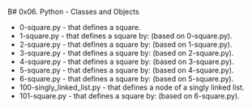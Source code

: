 B# 0x06. Python - Classes and Objects

- 0-square.py - that defines a square.
- 1-square.py - that defines a square by: (based on 0-square.py).
- 2-square.py - that defines a square by: (based on 1-square.py).
- 3-square.py - that defines a square by: (based on 2-square.py).
- 4-square.py - that defines a square by: (based on 3-square.py).
- 5-square.py - that defines a square by: (based on 4-square.py).
- 6-square.py - that defines a square by: (based on 5-square.py).
- 100-singly_linked_list.py - that defines a node of a singly linked list.
- 101-square.py - that defines a square by: (based on 6-square.py).
